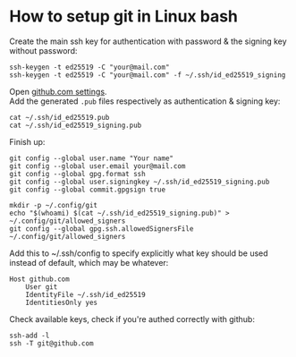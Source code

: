 # How to setup git in Linux bash

Create the main ssh key for authentication with password & the signing key without password:
```
ssh-keygen -t ed25519 -C "your@mail.com"
ssh-keygen -t ed25519 -C "your@mail.com" -f ~/.ssh/id_ed25519_signing
```

Open [github.com settings](https://github.com/settings/keys).  
Add the generated `.pub` files respectively as authentication & signing key:
```
cat ~/.ssh/id_ed25519.pub
cat ~/.ssh/id_ed25519_signing.pub
```

Finish up:
```
git config --global user.name "Your name"
git config --global user.email your@mail.com
git config --global gpg.format ssh
git config --global user.signingkey ~/.ssh/id_ed25519_signing.pub
git config --global commit.gpgsign true

mkdir -p ~/.config/git
echo "$(whoami) $(cat ~/.ssh/id_ed25519_signing.pub)" > ~/.config/git/allowed_signers
git config --global gpg.ssh.allowedSignersFile ~/.config/git/allowed_signers
```

Add this to ~/.ssh/config to specify explicitly what key should be used instead of default, which may be whatever:
```
Host github.com
    User git
    IdentityFile ~/.ssh/id_ed25519
    IdentitiesOnly yes
```

Check available keys, check if you're authed correctly with github:
```
ssh-add -l
ssh -T git@github.com
```
